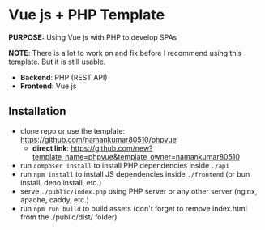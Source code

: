 # Vue js + PHP Template

**PURPOSE:** Using Vue js with PHP to develop SPAs

**NOTE**: There is a lot to work on and fix before I recommend using this template. But it is still usable.

- **Backend**: PHP (REST API)
- **Frontend**: Vue js

## Installation

- clone repo or use the template: <https://github.com/namankumar80510/phpvue>
  - **direct link**: <https://github.com/new?template_name=phpvue&template_owner=namankumar80510>
- run `composer install` to install PHP dependencies inside `./api`
- run `npm install` to install JS dependencies inside `./frontend` (or bun install, deno install, etc.)
- serve `./public/index.php` using PHP server or any other server (nginx, apache, caddy, etc.)
- run `npm run build` to build assets (don't forget to remove index.html from the ./public/dist/ folder)
